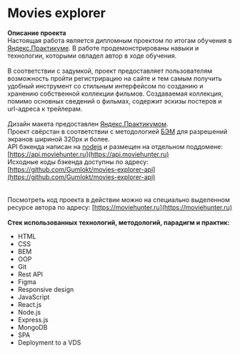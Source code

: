 # Movies explorer

**Описание проекта**
\
Настоящая работа является дипломным проектом по итогам обучения в [Яндекс.Практикуме](https://praktikum.yandex.ru).
В работе продемонстрированы навыки и технологии, которыми овладел автор в ходе обучения.
\
\
В соответствии с задумкой, проект предоставляет пользователям возможность пройти регистрирацию на сайте и
тем самым получить удобный инструмент со стильным интерфейсом по созданию и хранению собственной коллекции фильмов.
Создаваемая коллекция, помимо основных сведений о фильмах, содержит эскизы постеров и url-адреса к трейлерам.
\
\
Дизайн макета предоставлен [Яндекс.Практикумом](https://praktikum.yandex.ru).
\
Проект свёрстан в соответствии с методологией [БЭМ](https://ru.bem.info) для разрешений экранов шириной 320px и более.
\
API бэкенда написан на [nodejs](https://nodejs.org) и размещен на отдельном поддомене: [https://api.moviehunter.ru](https://api.moviehunter.ru)
\
Исходные коды бэкенда доступны по адресу: [https://github.com/Gumlokt/movies-explorer-api](https://github.com/Gumlokt/movies-explorer-api)
\
\
\
Посмотреть код проекта в действии можно на специально выделенном ресурсе автора по адресу: [https://moviehunter.ru](https://moviehunter.ru)
\
\
**Стек использованных технологий, методологий, парадигм и практик:**
* HTML
* CSS
* BEM
* OOP
* Git
* Rest API
* Figma
* Responsive design
* JavaScript
* React.js
* Node.js
* Express.js
* MongoDB
* SPA
* Deployment to a VDS

